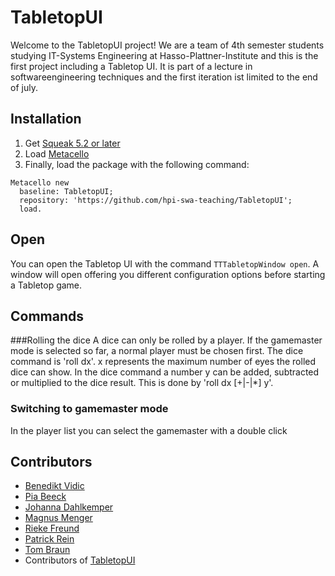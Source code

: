 # TabletopUI

Welcome to the TabletopUI project! We are a team of 4th semester students studying IT-Systems Engineering at Hasso-Plattner-Institute and this is the first project including a Tabletop UI. It is part of a lecture in softwareengineering techniques and the first iteration ist limited to the end of july. 

## Installation
1. Get [Squeak 5.2 or later](http://www.squeak.org)
2. Load [Metacello](https://github.com/metacello/metacello)
3. Finally, load the package with the following command:

```
Metacello new
  baseline: TabletopUI;
  repository: 'https://github.com/hpi-swa-teaching/TabletopUI';
  load.
```
## Open
You can open the Tabletop UI with the command `TTTabletopWindow open`. A window will open offering you different configuration options before starting a Tabletop game.

## Commands
###Rolling the dice
A dice can only be rolled by a player. If the gamemaster mode is selected so far, a normal player must be chosen first.
The dice command is 'roll dx'. x represents the maximum number of eyes the rolled dice can show.
In the dice command a number y can be added, subtracted or multiplied to the dice result. This is done by 'roll dx [+|-|\*] y'.

### Switching to gamemaster mode
In the player list you can select the gamemaster with a double click

## Contributors
- [Benedikt Vidic](https://github.com/BenediktV)
- [Pia Beeck](https://github.com/piabeeck)
- [Johanna Dahlkemper]( https://github.com/joh-dah)
- [Magnus Menger](https://github.com/cambryx)
- [Rieke Freund](https://github.com/rfrx)
- [Patrick Rein](https://github.com/codeZeilen)
- [Tom Braun]()
- Contributors of [TabletopUI](https://github.com/hpi-swa-teaching/TabletopUI)
